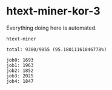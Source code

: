 # htext-miner-kor-3

Everything doing here is automated.

```
htext-miner

total: 9380/9855 (95.18011161846778%)

job0: 1693
job1: 1963
job2: 1852
job3: 2025
job4: 1847
```